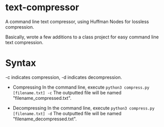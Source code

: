# text-compressor

A command line text compressor, using Huffman Nodes for lossless compression.

Basically, wrote a few additions to a class project for easy command line text compression.

# Syntax
-c indicates compression, -d indicates decompression.

- Compressing
In the command line, execute `python3 compress.py [filename.txt] -c`
The outputted file will be named "filename_compressed.txt".

- Decompressing
In the command line, execute `python3 compress.py [filename.txt] -d`
The outputted file will be named "filename_decompressed.txt".